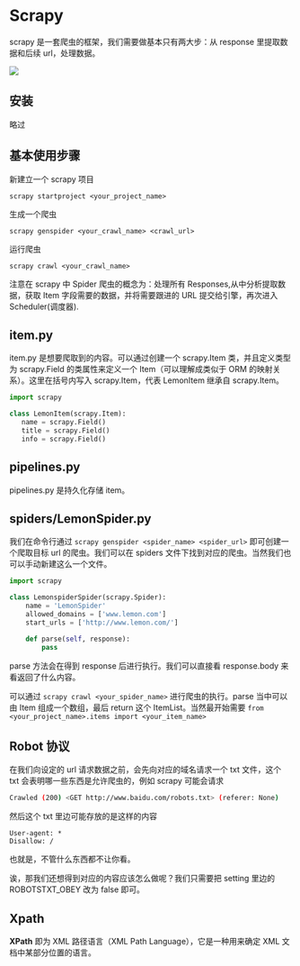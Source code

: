 # Scrapy

scrapy 是一套爬虫的框架，我们需要做基本只有两大步：从 response 里提取数据和后续 url，处理数据。

![](img/78818aa762cd9df9fdcc1894ce7fb78a_MD5.png)

## 安装

略过

## 基本使用步骤

新建立一个 scrapy 项目

```shell
scrapy startproject <your_project_name>
```

生成一个爬虫

```
scrapy genspider <your_crawl_name> <crawl_url>
```

运行爬虫

```
scrapy crawl <your_crawl_name>
```

注意在 scrapy 中 Spider 爬虫的概念为：处理所有 Responses,从中分析提取数据，获取 Item 字段需要的数据，并将需要跟进的 URL 提交给引擎，再次进入 Scheduler(调度器).

## item.py

item.py 是想要爬取到的内容。可以通过创建一个 scrapy.Item 类，并且定义类型为 scrapy.Field 的类属性来定义一个 Item（可以理解成类似于 ORM 的映射关系）。这里在括号内写入 scrapy.Item，代表 LemonItem 继承自 scrapy.Item。

```python
import scrapy

class LemonItem(scrapy.Item):
   name = scrapy.Field()
   title = scrapy.Field()
   info = scrapy.Field()
```

## pipelines.py

pipelines.py 是持久化存储 item。

## spiders/LemonSpider.py

我们在命令行通过 `scrapy genspider <spider_name> <spider_url>` 即可创建一个爬取目标 url 的爬虫。我们可以在 spiders 文件下找到对应的爬虫。当然我们也可以手动新建这么一个文件。

```python
import scrapy  

class LemonspiderSpider(scrapy.Spider):
    name = 'LemonSpider'
    allowed_domains = ['www.lemon.com']
    start_urls = ['http://www.lemon.com/']

    def parse(self, response):
        pass
```

parse 方法会在得到 response 后进行执行。我们可以直接看 response.body 来看返回了什么内容。

可以通过 `scrapy crawl <your_spider_name>` 进行爬虫的执行。parse 当中可以由 Item 组成一个数组，最后 return 这个 ItemList。当然最开始需要 `from <your_project_name>.items import <your_item_name>`

## Robot 协议

在我们向设定的 url 请求数据之前，会先向对应的域名请求一个 txt 文件，这个 txt 会表明哪一些东西是允许爬虫的，例如 scrapy 可能会请求

```bash
Crawled (200) <GET http://www.baidu.com/robots.txt> (referer: None)
```

然后这个 txt 里边可能存放的是这样的内容

```
User-agent: *
Disallow: /
```

也就是，不管什么东西都不让你看。

诶，那我们还想得到对应的内容应该怎么做呢？我们只需要把 setting 里边的 ROBOTSTXT_OBEY 改为 false 即可。

## Xpath

**XPath** 即为 XML 路径语言（XML Path Language），它是一种用来确定 XML 文档中某部分位置的语言。
